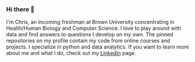 ### Hi there 👋
I'm Chris, an incoming freshman at Brown University concentrating in Health/Human Biology and Computer Science. I love to play around with data and find answers to questions I develop on my own. The pinned repositories on my profile contain my code from online courses and projects. I specialize in python and data analytics. If you want to learn more about me and what I do, check out my 
[LinkedIn](linkedin.com/in/chris-chae-231a2518a/) page.

<!--
**chrischae2020/chrischae2020** is a ✨ _special_ ✨ repository because its `README.md` (this file) appears on your GitHub profile.

Here are some ideas to get you started:

- 🔭 I’m currently working on ...
- 🌱 I’m currently learning ...
- 👯 I’m looking to collaborate on ...
- 🤔 I’m looking for help with ...
- 💬 Ask me about ...
- 📫 How to reach me: ...
- 😄 Pronouns: ...
- ⚡ Fun fact: ...
-->
